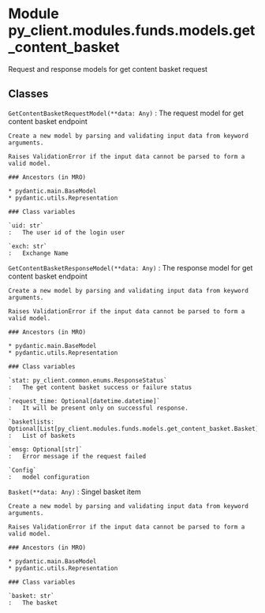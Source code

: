 Module py_client.modules.funds.models.get_content_basket
========================================================
Request and response models for get content basket request

Classes
-------

`GetContentBasketRequestModel(**data: Any)`
:   The request model for get content basket endpoint
    
    Create a new model by parsing and validating input data from keyword arguments.
    
    Raises ValidationError if the input data cannot be parsed to form a valid model.

    ### Ancestors (in MRO)

    * pydantic.main.BaseModel
    * pydantic.utils.Representation

    ### Class variables

    `uid: str`
    :   The user id of the login user

    `exch: str`
    :   Exchange Name

`GetContentBasketResponseModel(**data: Any)`
:   The response model for get content basket endpoint
    
    Create a new model by parsing and validating input data from keyword arguments.
    
    Raises ValidationError if the input data cannot be parsed to form a valid model.

    ### Ancestors (in MRO)

    * pydantic.main.BaseModel
    * pydantic.utils.Representation

    ### Class variables

    `stat: py_client.common.enums.ResponseStatus`
    :   The get content basket success or failure status

    `request_time: Optional[datetime.datetime]`
    :   It will be present only on successful response.

    `basketlists: Optional[List[py_client.modules.funds.models.get_content_basket.Basket]]`
    :   List of baskets

    `emsg: Optional[str]`
    :   Error message if the request failed

    `Config`
    :   model configuration

`Basket(**data: Any)`
:   Singel basket item
    
    Create a new model by parsing and validating input data from keyword arguments.
    
    Raises ValidationError if the input data cannot be parsed to form a valid model.

    ### Ancestors (in MRO)

    * pydantic.main.BaseModel
    * pydantic.utils.Representation

    ### Class variables

    `basket: str`
    :   The basket